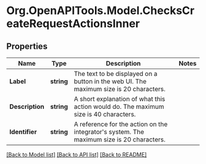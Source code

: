 # Org.OpenAPITools.Model.ChecksCreateRequestActionsInner

## Properties

Name | Type | Description | Notes
------------ | ------------- | ------------- | -------------
**Label** | **string** | The text to be displayed on a button in the web UI. The maximum size is 20 characters. | 
**Description** | **string** | A short explanation of what this action would do. The maximum size is 40 characters. | 
**Identifier** | **string** | A reference for the action on the integrator&#39;s system. The maximum size is 20 characters. | 

[[Back to Model list]](../README.md#documentation-for-models) [[Back to API list]](../README.md#documentation-for-api-endpoints) [[Back to README]](../README.md)

